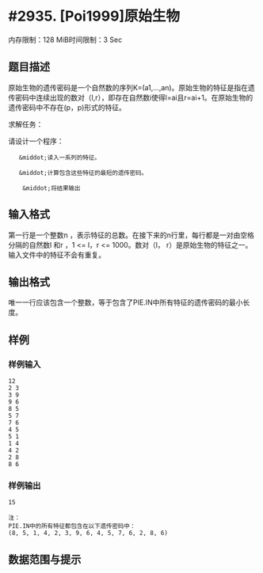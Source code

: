 # #2935. [Poi1999]原始生物

内存限制：128 MiB时间限制：3 Sec

## 题目描述

原始生物的遗传密码是一个自然数的序列K=(a1,...,an)。原始生物的特征是指在遗传密码中连续出现的数对（l,r），即存在自然数i使得l=ai且r=ai+1。在原始生物的遗传密码中不存在(p，p)形式的特征。

求解任务：

请设计一个程序：

       &middot;读入一系列的特征。

       &middot;计算包含这些特征的最短的遗传密码。

        &middot;将结果输出

## 输入格式

 第一行是一个整数n ，表示特征的总数。在接下来的n行里，每行都是一对由空格分隔的自然数l 和r ，1 <= l，r <= 1000。数对（l， r）是原始生物的特征之一。输入文件中的特征不会有重复。

## 输出格式

唯一一行应该包含一个整数，等于包含了PIE.IN中所有特征的遗传密码的最小长度。

## 样例

### 样例输入

    
    12
    2 3
    3 9
    9 6
    8 5
    5 7
    7 6
    4 5
    5 1
    1 4
    4 2
    2 8
    8 6
     
    
    

### 样例输出

    
    15
     
    注：
    PIE.IN中的所有特征都包含在以下遗传密码中：
    (8, 5, 1, 4, 2, 3, 9, 6, 4, 5, 7, 6, 2, 8, 6)
    

## 数据范围与提示
